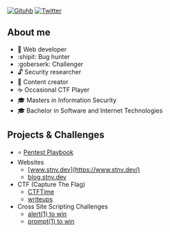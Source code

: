 [![Gituhb](https://img.shields.io/github/followers/xsstnv?label=follow&style=social)](https://github.com/xsstnv)
[![Twitter](https://img.shields.io/twitter/follow/xsstnv?label=follow&style=social)](https://twitter.com/xsstnv)

## About me
- :cookie: Web developer
- :shipit: Bug hunter
- :goberserk: Challenger
- :unlock: Security researcher 
- :pencil: Content creator
- :coffee: Occasional CTF Player
- :mortar_board: Masters in Information Security 
- :mortar_board: Bachelor in Software and Internet Technologies

## Projects & Challenges
- ⭐ [Pentest Playbook](https://github.com/xsstnv/pentest-playbook)
- Websites
  - [www.stnv.dev](https://www.stnv.dev/)
  - [blog.stnv.dev](https://blog.stnv.dev/)
- CTF (Capture The Flag)
  - [CTFTime](https://ctftime.org/user/104260)
  - [writeups](https://github.com/xsstnv/ctf-writeups)
- Cross Site Scripting Challenges
  - [alert(1) to win](https://github.com/xsstnv/escape.alf.nu)
  - [prompt(1) to win](https://github.com/xsstnv/prompt.ml)
